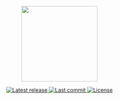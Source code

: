 <p align="center">
  <img width=200 src="https://user-images.githubusercontent.com/28633659/138386006-1c0ba3d1-a6c1-4571-b111-92f2c90b8bb3.png">
</p>
<div align="center"><p>
    <a href="https://github.com/heitor57/irec/releases/latest">
      <img alt="Latest release" src="https://img.shields.io/github/v/release/heitor57/irec" />
    </a>
    <a href="https://github.com/heitor57/irec/pulse">
      <img alt="Last commit" src="https://img.shields.io/github/last-commit/heitor57/irec"/>
    </a>
    <a href="https://github.com/heitor57/irec/blob/main/LICENSE">
      <img src="https://img.shields.io/github/license/heitor57/irec?style=flat-square&logo=MIT&label=License" alt="License"
    />
    </a>
</p>

</div>
